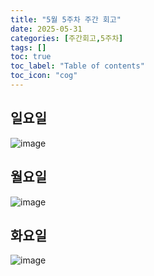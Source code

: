 ```yaml
---
title: "5월 5주차 주간 회고"
date: 2025-05-31
categories: [주간회고,5주차]
tags: []
toc: true
toc_label: "Table of contents"
toc_icon: "cog"
---
```


## 일요일
![image](https://github.com/user-attachments/assets/57d490ec-997c-4d3c-9f7f-e00c8b01768a)

## 월요일
![image](https://github.com/user-attachments/assets/f5e0eff4-80c4-4330-a08a-9c0dbc3ee486)

## 화요일
![image](https://github.com/user-attachments/assets/ea3f0d73-f11e-42cf-a509-96df277a9833)

